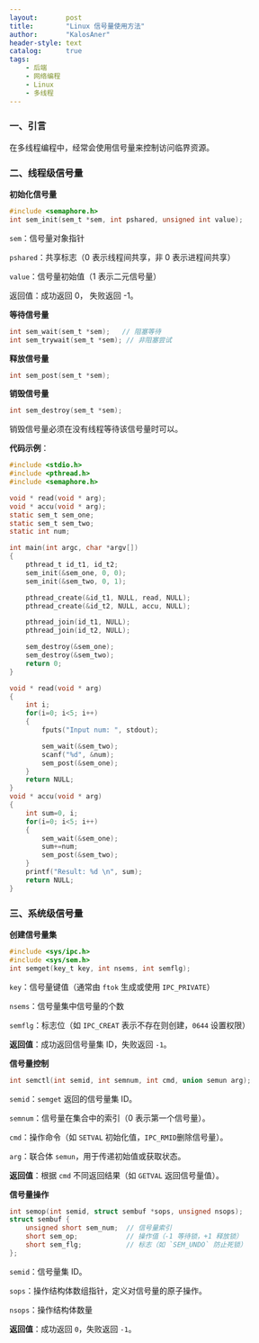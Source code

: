 ```yaml
---
layout:       post
title:        "Linux 信号量使用方法"
author:       "KalosAner"
header-style: text
catalog:      true
tags:
    - 后端
    - 网络编程
    - Linux
    - 多线程
---
```


### 一、引言

在多线程编程中，经常会使用信号量来控制访问临界资源。

### 二、线程级信号量

**初始化信号量**

```c
#include <semaphore.h>
int sem_init(sem_t *sem, int pshared, unsigned int value);
```

`sem`：信号量对象指针

`pshared`：共享标志（0 表示线程间共享，非 0 表示进程间共享）

`value`：信号量初始值（1 表示二元信号量）

返回值：成功返回 0， 失败返回 -1。

**等待信号量**

```c
int sem_wait(sem_t *sem);   // 阻塞等待
int sem_trywait(sem_t *sem); // 非阻塞尝试
```

**释放信号量**

```c
int sem_post(sem_t *sem);
```

**销毁信号量**

```c
int sem_destroy(sem_t *sem);
```

销毁信号量必须在没有线程等待该信号量时可以。

**代码示例**：

```c
#include <stdio.h>
#include <pthread.h>
#include <semaphore.h>

void * read(void * arg);
void * accu(void * arg);
static sem_t sem_one;
static sem_t sem_two;
static int num;

int main(int argc, char *argv[])
{
	pthread_t id_t1, id_t2;
	sem_init(&sem_one, 0, 0);
	sem_init(&sem_two, 0, 1);

	pthread_create(&id_t1, NULL, read, NULL);
	pthread_create(&id_t2, NULL, accu, NULL);

	pthread_join(id_t1, NULL);
	pthread_join(id_t2, NULL);

	sem_destroy(&sem_one);
	sem_destroy(&sem_two);
	return 0;
}

void * read(void * arg)
{
	int i;
	for(i=0; i<5; i++)
	{
		fputs("Input num: ", stdout);

		sem_wait(&sem_two);
		scanf("%d", &num);
		sem_post(&sem_one);
	}
	return NULL;	
}
void * accu(void * arg)
{
	int sum=0, i;
	for(i=0; i<5; i++)
	{
		sem_wait(&sem_one);
		sum+=num;
		sem_post(&sem_two);
	}
	printf("Result: %d \n", sum);
	return NULL;
}
```

### 三、系统级信号量

**创建信号量集**

```c
#include <sys/ipc.h>
#include <sys/sem.h>
int semget(key_t key, int nsems, int semflg);
```

`key`：信号量键值（通常由 `ftok` 生成或使用 `IPC_PRIVATE`）

`nsems`：信号量集中信号量的个数

`semflg`：标志位（如 `IPC_CREAT` 表示不存在则创建，`0644` 设置权限）

**返回值**：成功返回信号量集 ID，失败返回 `-1`。

**信号量控制**

```c
int semctl(int semid, int semnum, int cmd, union semun arg);
```

`semid`：`semget` 返回的信号量集 ID。

`semnum`：信号量在集合中的索引（0 表示第一个信号量）。

`cmd`：操作命令（如 `SETVAL` 初始化值，`IPC_RMID`删除信号量）。

`arg`：联合体 `semun`，用于传递初始值或获取状态。

**返回值**：根据 `cmd` 不同返回结果（如 `GETVAL` 返回信号量值）。

**信号量操作**

```c
int semop(int semid, struct sembuf *sops, unsigned nsops);
struct sembuf {
    unsigned short sem_num;  // 信号量索引
    short sem_op;            // 操作值（-1 等待锁，+1 释放锁）
    short sem_flg;           // 标志（如 `SEM_UNDO` 防止死锁）
};
```

`semid`：信号量集 ID。

`sops`：操作结构体数组指针，定义对信号量的原子操作。

`nsops`：操作结构体数量

**返回值**：成功返回 `0`，失败返回 `-1`。
